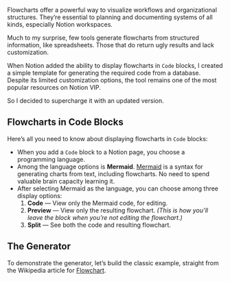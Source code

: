 
Flowcharts offer a powerful way to visualize workflows and organizational structures. They’re essential to planning and documenting systems of all kinds, especially Notion workspaces.

Much to my surprise, few tools generate flowcharts from structured information, like spreadsheets. Those that do return ugly results and lack customization.

When Notion added the ability to display flowcharts in `Code` blocks, I created a simple template for generating the required code from a database. Despite its limited customization options, the tool remains one of the most popular resources on Notion VIP. 

So I decided to supercharge it with an updated version.

## Flowcharts in Code Blocks
Here’s all you need to know about displaying flowcharts in `Code` blocks:
- When you add a `Code` block to a Notion page, you choose a programming language.
- Among the language options is **Mermaid**. [Mermaid](https://mermaid.js.org/) is a syntax for generating charts from text, including flowcharts. No need to spend valuable brain capacity learning it.
- After selecting Mermaid as the language, you can choose among three display options:
	1. **Code** — View only the Mermaid code, for editing.
	2. **Preview** — View only the resulting flowchart. _(This is how you’ll leave the block when you’re not editing the flowchart.)_
	3. **Split** — See both the code and resulting flowchart.

## The Generator
To demonstrate the generator, let’s build the classic example, straight from the Wikipedia article for [Flowchart](https://en.wikipedia.org/wiki/Flowchart).